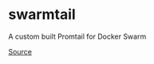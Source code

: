# swarmtail
A custom built Promtail for Docker Swarm

[Source](https://github.com/socheatsok78/loki/tree/impl_dockerswarm_sd_configs)
